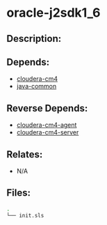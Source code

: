 # oracle-j2sdk1\_6

## Description:



## Depends:

  -  [cloudera-cm4](/salt/cloudera-cm4)
  -  [java-common](/salt/java-common)

## Reverse Depends:

  -  [cloudera-cm4-agent](/salt/cloudera-cm4-agent)
  -  [cloudera-cm4-server](/salt/cloudera-cm4-server)

## Relates:

  -  N/A

## Files:

```bash
.
└── init.sls
```
